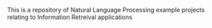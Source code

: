 This is a repository of Natural Language Processing example projects 
relating to Information Retreival applications